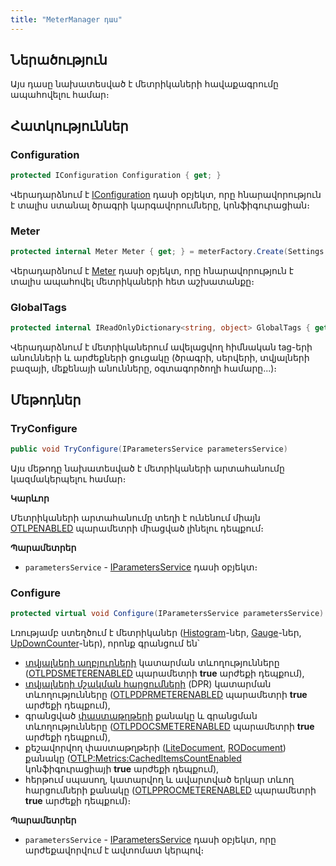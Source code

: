 ```yaml
---
title: "MeterManager դաս" 
---
```


## Ներածություն

Այս դասը նախատեսված է մետրիկաների հավաքագրումը ապահովելու համար։

## Հատկություններ

### Configuration

```c#
protected IConfiguration Configuration { get; }
```

Վերադարձնում է [IConfiguration](https://learn.microsoft.com/en-us/dotnet/api/microsoft.extensions.configuration.iconfiguration) դասի օբյեկտ, որը հնարավորություն է տալիս ստանալ ծրագրի կարգավորումները, կոնֆիգուրացիան։

### Meter

```c#
protected internal Meter Meter { get; } = meterFactory.Create(Settings.GetServiceName());
```

Վերադարձնում է [Meter](https://learn.microsoft.com/en-us/dotnet/api/system.diagnostics.metrics.meter) դասի օբյեկտ, որը հնարավորություն է տալիս ապահովել մետրիկաների հետ աշխատանքը։

### GlobalTags

```c#
protected internal IReadOnlyDictionary<string, object> GlobalTags { get; }
```

Վերադարձնում է մետրիկաներում ավելացվող հիմնական tag-երի անունների և արժեքների ցուցակը (ծրագրի, սերվերի, տվյալների բազայի, մեքենայի անունները, օգտագործողի համարը...)։

## Մեթոդներ

### TryConfigure

```c#
public void TryConfigure(IParametersService parametersService)
```

Այս մեթոդը նախատեսված է մետրիկաների արտահանումը կազմակերպելու համար։ 

**Կարևոր**

Մետրիկաների արտահանումը տեղի է ունենում միայն [OTLPENABLED](../../../../server_api/types/otlp_parameters.md#otlpenabled) պարամետրի միացված լինելու դեպքում։

**Պարամետրեր**

* `parametersService` - [IParametersService](../../../../server_api/services/IParametersService.md) դասի օբյեկտ։

### Configure

```c#
protected virtual void Configure(IParametersService parametersService)
```

Լռությամբ ստեղծում է մետրիկաներ ([Histogram](https://learn.microsoft.com/en-us/dotnet/api/system.diagnostics.metrics.histogram-1)-ներ, [Gauge](https://learn.microsoft.com/en-us/dotnet/api/system.diagnostics.metrics.observablegauge-1)-ներ, [UpDownCounter](https://learn.microsoft.com/en-us/dotnet/api/system.diagnostics.metrics.updowncounter-1)-ներ), որոնք գրանցում են՝
* [տվյալների աղբյուրների](../../../../server_api/definitions/ds.md) կատարման տևողությունները ([OTLPDSMETERENABLED](../../../../server_api/types/otlp_parameters.md#otlpdsmeterenabled) պարամետրի **true** արժեքի դեպքում),
* [տվյալների մշակման հարցումների](../../../../server_api/definitions/dpr.md) (DPR) կատարման տևողությունները ([OTLPDPRMETERENABLED](../../../../server_api/types/otlp_parameters.md#otlpdprmeterenabled) պարամետրի **true** արժեքի դեպքում),
* գրանցված [փաստաթղթերի](../../../../server_api/definitions/document.md) քանակը և գրանցման տևողությունները ([OTLPDOCSMETERENABLED](../../../../server_api/types/otlp_parameters.md#otlpdocsmeterenabled) պարամետրի **true** արժեքի դեպքում),
* քեշավորվող փաստաթղթերի ([LiteDocument](../../../../server_api/types/LiteDocument.md), [RODocument](../../../../server_api/types/RODocument.md)) քանակը ([OTLP:Metrics:CachedItemsCountEnabled](../../../../project/appsettings_json.md#otlp) կոնֆիգուրացիայի **true** արժեքի դեպքում),
* հերթում սպասող, կատարվող և ավարտված երկար տևող հարցումների քանակը ([OTLPPROCMETERENABLED](../../../../server_api/types/otlp_parameters.md#otlpprocmeterenabled) պարամետրի **true** արժեքի դեպքում)։

**Պարամետրեր**

* `parametersService` - [IParametersService](../../../../server_api/services/IParametersService.md) դասի օբյեկտ, որը արժեքավորվում է ավտոմատ կերպով։
